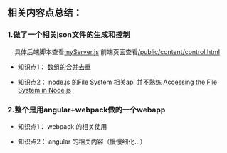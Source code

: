 ## 相关内容点总结：

### 1.做了一个相关json文件的生成和控制
&nbsp;&nbsp;&nbsp;&nbsp;具体后端脚本查看[myServer.js](https://github.com/AnnVoV/myGraduationDesign/blob/develop1/myServer.js) 前端页面查看[/public/content/control.html](https://github.com/AnnVoV/myGraduationDesign/blob/develop1/public/content/control.html)

* 知识点1： [数组的合并去重](http://annvov.github.io/arrayConcat.html)

* 知识点2： node.js 的File System 相关api 并不熟练 [Accessing the File System in Node.js](http://www.sitepoint.com/accessing-the-file-system-in-node-js/)


### 2.整个是用angular+webpack做的一个webapp

* 知识点1： webpack 的相关使用

* 知识点2： angular 的相关内容（慢慢细化...）
